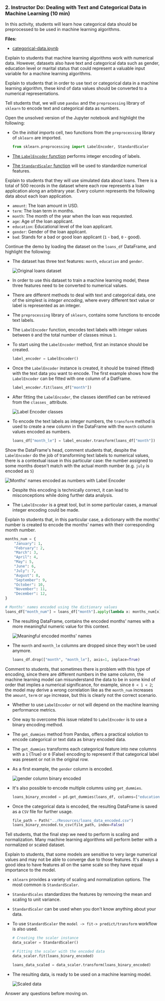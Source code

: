### 2. Instructor Do: Dealing with Text and Categorical Data in Machine Learning (10 min)

In this activity, students will learn how categorical data should be preprocessed to be used in machine learning algorithms.

**Files:**

* [categorical-data.ipynb](Activities/01_Ins-Categorical-Data/Solved/categorical-data.ipynb)

Explain to students that machine learning algorithms work with numerical data. However, datasets also have text and categorical data such as gender, education level or marital status that could represent a valuable input variable for a machine learning algorithms.

Explain to students that in order to use text or categorical data in a machine learning algorithm, these kind of data values should be converted to a numerical representations.

Tell students that, we will use `pandas` and the `preprocessing` library of `sklearn` to encode text and categorical data as numbers.

Open the unsolved version of the Jupyter notebook and highlight the following:

* On the _initial imports_ cell, two functions from the `preprocessing` library of `sklearn` are imported.

  ```python
  from sklearn.preprocessing import LabelEncoder, StandardScaler
  ```

* [The `LabelEncoder` function](https://scikit-learn.org/stable/modules/generated/sklearn.preprocessing.LabelEncoder.html) performs integer encoding of labels.

* [The `StandardScaler` function](https://scikit-learn.org/stable/modules/generated/sklearn.preprocessing.StandardScaler.html) will be used to standardize numerical features.

Explain to students that they will use simulated data about loans. There is a total of 500 records in the dataset where each row represents a loan application along an arbitrary year. Every column represents the following data about each loan application.

* `amount`: The loan amount in USD.
* `term`: The loan term in months.
* `month`: The month of the year when the loan was requested.
* `age`: Age of the loan applicant.
* `education`: Educational level of the loan applicant.
* `gender`: Gender of the loan applicant.
* `bad`: Stands for a bad or good loan applicant (`1` - bad, `0` - good).

Continue the demo by loading the dataset on the `loans_df` DataFrame, and highlight the following:

* The dataset has three text features: `month`, `education` and `gender`.

    ![Original loans dataset](Images/categorical-data-1.png)

* In order to use this dataset to train a machine learning model, these three features need to be converted to numerical values.

* There are different methods to deal with text and categorical data, one of the simplest is _integer encoding_, where every different text value or label is represented as an integer.

* The `preprocessing` library of `sklearn`, contains some functions to encode text labels.

* The `LabelEncoder` function, encodes text labels with integer values between `0` and the total number of classes minus `1`.

* To start using the `LabelEncoder` method, first an instance should be created.

    ```python
    label_encoder = LabelEncoder()
    ```

* Once the `LabelEncoder` instance is created, it should be trained (fitted) with the text data you want to encode. The first example shows how the `LabelEncoder` can be fitted with one column of a DatFrame.

    ```python
    label_encoder.fit(loans_df["month"])
    ```

* After fitting the `LabelEncoder`, the classes identified can be retrieved from the `classes_` attribute.

    ![Label Encoder classes](Images/categorical-data-2.png)

* To encode the text labels as integer numbers, the `transform` method is used to create a new column in the DataFrame with the `month` column values encoded as numbers.

    ```python
    loans_df["month_le"] = label_encoder.transform(loans_df["month"])
    ```

Show the DataFrame's head, comment students that, despite the `LabelEncoder` do the job of transforming text labels to numerical values, there is a contextual issue in this particular case: the number assigned to some months doesn't match with the actual month number (e.g. `july` is encoded as `5`)

![Months' names encoded as numbers with Label Encoder](Images/categorical-data-3.png)

* Despite this encoding is technically correct, it can lead to misconceptions while doing further data analysis.

* The `LabelEncoder` is a great tool, but in some particular cases, a manual integer encoding could be made.

Explain to students that, in this particular case, a dictionary with the months' number is created to encode the months' names with their corresponding month number.

```python
months_num = {
    "January": 1,
    "February": 2,
    "March": 3,
    "April": 4,
    "May": 5,
    "June": 6,
    "July": 7,
    "August": 8,
    "September": 9,
    "October": 10,
    "November": 11,
    "December": 12,
}

# Months' names encoded using the dictionary values
loans_df["month_num"] = loans_df["month"].apply(lambda x: months_num[x])
```

* The resulting DataFrame, contains the encoded months' names with a more meaningful numeric value for this context.

    ![Meaningful encoded months' names](Images/categorical-data-4.png)

* The `month` and `month_le` columns are dropped since they won't be used anymore.

    ```python
    loans_df.drop(["month", "month_le"], axis=1, inplace=True)
    ```

Comment to students, that sometimes there is problem with this type of encoding, since there are different numbers in the same column, the machine learning model can misunderstand the data to be in some kind of order that implies a numerical significance, for example, since `0 < 1 < 2`; the model may derive a wrong correlation like as the `month_num` increases the `amount`, `term` or `age` increase, but this is clearly not the correct scenario.

* Whether to use `LabelEncoder` or not will depend on the machine learning performance metrics.

* One way to overcome this issue related to `LabelEncoder` is to use a binary encoding method.

* The `get_dummies` method from Pandas, offers a practical solution to encode categorical or text data as binary encoded data.

* The `get_dummies` transforms each categorical feature into new columns with a `1` (True) or `0` (False) encoding to represent if that categorical label was present or not in the original row.

* As a first example, the `gender` column is encoded.

  ![gender column binary encoded](Images/categorical-data-5.png)

* It's also possible to encode multiple columns using `get_dummies`.

  ```python
  loans_binary_encoded = pd.get_dummies(loans_df, columns=["education", "gender"])
  ```

* Once the categorical data is encoded, the resulting DataFrame is saved as a `CSV` file for further usage.

  ```python
  file_path = Path("../Resources/loans_data_encoded.csv")
  loans_binary_encoded.to_csv(file_path, index=False)
  ```

Tell students, that the final step we need to perform is scaling and normalization. Many machine learning algorithms will perform better with a normalized or scaled dataset.

Explain to students, that some models are sensitive to very large numerical values and may not be able to converge due to those features. It's always a good idea to have features all on the same scale so they have equal importance to the model.

* `sklearn` provides a variety of scaling and normalization options. The most common is `StandardScaler`.

* `StandardScales` standardizes the features by removing the mean and scaling to unit variance.

* `StandardScaler` can be used when you don't know anything about your data.

* To use `StandardScaler` the `model -> fit-> predict/transform` workflow is also used.

  ```python
  # Creating the scaler instance
  data_scaler = StandardScaler()

  # Fitting the scaler with the encoded data
  data_scaler.fit(loans_binary_encoded)

  loans_data_scaled = data_scaler.transform(loans_binary_encoded)
  ```

* The resulting data, is ready to be used on a machine learning model.

  ![Scaled data](Images/categorical-data-6.png)

Answer any questions before moving on.
